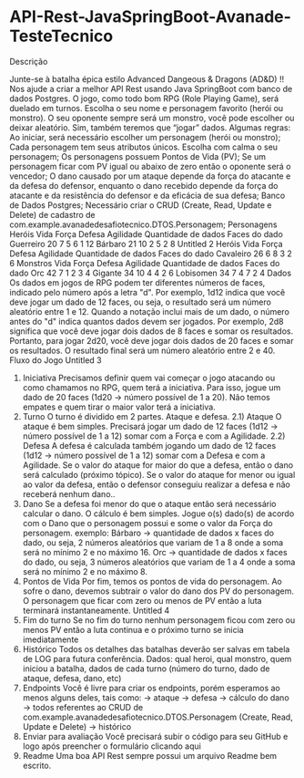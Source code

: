 # API-Rest-JavaSpringBoot-Avanade-TesteTecnico

Descrição

Junte-se à batalha épica estilo Advanced Dangeous & Dragons (AD&D) !!
Nos ajude a criar a melhor API Rest usando Java SpringBoot com banco de dados Postgres.
O jogo, como todo bom RPG (Role Playing Game), será duelado em turnos.
Escolha o seu nome e personagem favorito (herói ou monstro).
O seu oponente sempre será um monstro, você pode escolher ou deixar aleatório.
Sim, também teremos que “jogar” dados.
Algumas regras:
Ao iniciar, será necessário escolher um personagem (herói ou monstro);
Cada personagem tem seus atributos únicos. Escolha com calma o seu personagem;
Os personagens possuem Pontos de Vida (PV);
Se um personagem ficar com PV igual ou abaixo de zero então o oponente será o vencedor;
O dano causado por um ataque depende da força do atacante e da defesa do defensor, enquanto o dano
recebido depende da força do atacante e da resistência do defensor e da eficácia de sua defesa;
Banco de Dados Postgres;
Necessário criar o CRUD (Create, Read, Update e Delete) de cadastro de com.example.avanadedesafiotecnico.DTOS.Personagem;
Personagens
Heróis Vida Força Defesa Agilidade Quantidade de
dados
Faces do dado
Guerreiro 20 7 5 6 1 12
Bárbaro 21 10 2 5 2 8
Untitled 2
Heróis Vida Força Defesa Agilidade Quantidade de
dados
Faces do dado
Cavaleiro 26 6 8 3 2 6
Monstros Vida Força Defesa Agilidade Quantidade de
dados
Faces do dado
Orc 42 7 1 2 3 4
Gigante 34 10 4 4 2 6
Lobisomen 34 7 4 7 2 4
Dados
Os dados em jogos de RPG podem ter diferentes números de faces, indicado pelo número após a letra "d". Por
exemplo, 1d12 indica que você deve jogar um dado de 12 faces, ou seja, o resultado será um número aleatório entre
1 e 12.
Quando a notação inclui mais de um dado, o número antes do "d" indica quantos dados devem ser jogados. Por
exemplo, 2d8 significa que você deve jogar dois dados de 8 faces e somar os resultados.
Portanto, para jogar 2d20, você deve jogar dois dados de 20 faces e somar os resultados. O resultado final será um
número aleatório entre 2 e 40.
Fluxo do Jogo
Untitled 3
1) Iniciativa
Precisamos definir quem vai começar o jogo atacando ou como chamamos no RPG, quem terá a iniciativa.
Para isso, jogue um dado de 20 faces (1d20 → número possível de 1 a 20).
Não temos empates e quem tirar o maior valor terá a iniciativa.
2) Turno
O turno é dividido em 2 partes. Ataque e defesa.
2.1) Ataque
O ataque é bem simples. Precisará jogar um dado de 12 faces (1d12 → número possível de 1 a 12) somar com
a Força e com a Agilidade.
2.2) Defesa
A defesa é calculada também jogando um dado de 12 faces (1d12 → número possível de 1 a 12) somar com a
Defesa e com a Agilidade.
Se o valor do ataque for maior do que a defesa, então o dano será calculado (próximo tópico).
Se o valor do ataque for menor ou igual ao valor da defesa, então o defensor conseguiu realizar a defesa e não
receberá nenhum dano..
3) Dano
Se a defesa foi menor do que o ataque então será necessário calcular o dano.
O cálculo é bem simples.
Jogue o(s) dado(s) de acordo com o Dano que o personagem possui e some o valor da Força do personagem.
exemplo:
Bárbaro → quantidade de dados x faces do dado, ou seja, 2 números aleatórios que variam de 1 a 8 onde a soma
será no mínimo 2 e no máximo 16.
Orc → quantidade de dados x faces do dado, ou seja, 3 números aleatórios que variam de 1 a 4 onde a soma será no
mínimo 2 e no máximo 8.
4) Pontos de Vida
Por fim, temos os pontos de vida do personagem.
Ao sofre o dano, devemos subtrair o valor do dano dos PV do personagem.
O personagem que ficar com zero ou menos de PV então a luta terminará instantaneamente.
Untitled 4
5) Fim do turno
Se no fim do turno nenhum personagem ficou com zero ou menos PV então a luta continua e o próximo turno se inicia
imediatamente
6) Histórico
Todos os detalhes das batalhas deverão ser salvas em tabela de LOG para futura conferência.
Dados:
qual heroi, qual monstro, quem iniciou a batalha, dados de cada turno (número do turno, dado de ataque, defesa,
dano, etc)
7) Endpoints
Você é livre para criar os endpoints, porém esperamos ao menos alguns deles, tais como:
→ ataque
→ defesa
→ cálculo do dano
→ todos referentes ao CRUD de com.example.avanadedesafiotecnico.DTOS.Personagem (Create, Read, Update e Delete)
→ histórico
8) Enviar para avaliação
Você precisará subir o código para seu GitHub e logo após preencher o formulário clicando aqui
9) Readme
Uma boa API Rest sempre possui um arquivo Readme bem escrito.
